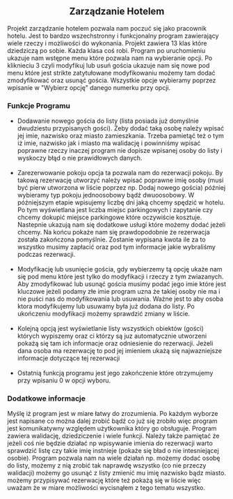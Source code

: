 <center><h2>Zarządzanie Hotelem</h2></center>

Projekt zarządzanie hotelem pozwala nam poczuć się jako pracownik
hotelu. Jest to bardzo wszechstronny i funkcjonalny program 
zawierający wiele rzeczy i możliwości do wykonania. Projekt zawiera
13 klas które dziedziczą po sobie. Każda klasa coś robi. Program po 
uruchomieniu ukazuje nam wstępne menu które pozwala nam na wybieranie opcji.
Po kliknieciu 3 czyli modyfikuj lub usuń gościa ukazuje nam się nowe pod menu 
które jest strikte zatytułowane modyfikowaniu możemy tam dodać zmodyfikować 
oraz usunąć gościa. Wszystkie opcje wybieramy poprzez wpisanie w "Wybierz opcję"
danego numerku przy opcji.
<h3>Funkcje Programu</h3>
<ul>
<li>Dodawanie nowego gościa do listy (lista posiada
już domyślnie dwudziestu przypisanych gości). Żeby dodać taką osobę należy
wpisać jej imie, nazwisko oraz miasto zamieszkania. Trzeba pamietąć też o tym
iż imie, nazwisko jak i miasto ma walidację i powinniśmy wpisać poprawne rzeczy
inaczej program nie dopisze wpisanej osoby do listy i wyskoczy błąd o nie prawidłowych
danych.</li><br>
<li>Zarezerwowanie pokoju opcja ta pozwala nam do rezerwacji pokoju. By takową rezerwację utworzyć
należy wpisać poprawne imię osoby (musi być pierw utworzona w liście poprzez np. Dodaj nowego gościa)
później wybieramy typ pokoju jednoosobowy bądź dwuoosobowy. W późniejszym etapie wpisujemy liczbę dni jaką chcemy
spędzić w hotelu. Po tym wyświetlana jest liczba miejsc parkingowych i zapytanie czy chcemy dokupić miejsce parkingowe
które oczywiście kosztuje. Nastepnie ukazują nam się dodatkowe usługi które możemy dodać jeżeli chcemy.
Na końcu pokaże nam się prawdopodobnie że rezerwacja została zakończona pomyślnie. Zostanie wypisana
kwota ile za to wszystko musimy zapłacić oraz pod tym informacje jakie wybraliśmy podczas rezerwacji.</li> <br>
<li>Modyfikację lub usunięcie gościa, gdy wybierzemy tą opcję ukaże nam się pod menu które jest tylko do modyfikacji i
rzeczy z tym zwiazanych. Aby zmodyfikować lub usunąć gościa
musimy podać jego imie które jest kluczowe jeżeli podamy złe imie program uzna że takiej osoby nie ma i nie puści nas do modyfikowania lub usuwania. Ważne jest to 
aby osoba ktora modyfikujemy lub usuwamy była już dodana do listy. Po ukończeniu modyfikacji możemy sprawdzić zmiany w liście.</li><br>
<li>Kolejną opcją jest wyświetlanie listy wszystkich obiektów (gości) których wypiszemy oraz ci którzy są juz automatycznie utworzeni
pokażą się tam ich informacje oraz odniesienie do rezerwacji. Jeżeli dana osoba ma rezerwację to pod jej imieniem
ukażą się najwazniejsze informacje dotyczące tej rezerwacji</li><br>
<li>Ostatnią funkcją programu jest jego zakończenie które otrzymujemy przy wpisaniu 0 w opcji wyboru.</li>
</ul>
<h3>Dodatkowe informacje</h3>
Myślę iż program jest w miare łatwy do zrozumienia. Po każdym wyborze jest napisane co można dalej zrobić bądź
co już się zrobiło więc program jest komunikatywny względem użytkownika który go obsługuje. Program zawiera walidację, dziedziczenie i wiele funkcji. Należy także pamiętać że jeżeli coś nie będzie działać
np wpisywanie imienia do rezerwacji warto sprawdzić listę czy takie imię instnieje  (pokaże się bład o nie intesniejącej osobie). Program pozwala nam na wiele działań np.
możemy dodać osobę do listy, możemy z nią zrobić tak naprawdę wszystko (co nie przeczy walidacji) możemy go usunąć z listy zmienić mu imię nazwisko bądz miasto.
możemy przypisywać rezerwację które też pokażą się w liście więc uważam że w miare możliwości wycisnąłem z tego tematu wszystko.